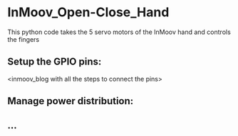 # InMoov_Open-Close_Hand
This python code takes the 5 servo motors of the InMoov hand and controls the fingers

## Setup the GPIO pins:
<inmoov_blog with all the steps to connect the pins>

## Manage power distribution:
<manage battery to power the servos>

## ...
<add wrist and metal plates to control fingers>
